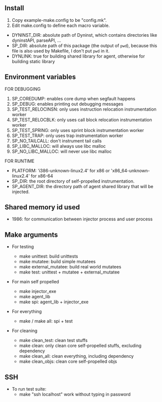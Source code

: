 Install
-------
1. Copy example-make.config to be "config.mk".
2. Edit make.config to define each macro variable.
  - DYNINST_DIR: absolute path of Dyninst, which contains directories like
    dyninstAPI, parseAPI, ...
  - SP_DIR: absolute path of this package (the output of `pwd`), because this
    file is also used by Makefile, I don't put `pwd` in it.
  - DYNLINK: true for building shared library for agent, otherwise for building
    static library

Environment variables
---------------------

FOR DEBUGGING

1. SP_COREDUMP: enables core dump when segfault happens
2. SP_DEBUG: enables printing out debugging messages
3. SP_TEST_RELOCINSN: only uses instruction relocation instrumentation worker
4. SP_TEST_RELOCBLK: only uses call block relocation instrumentation worker
5. SP_TEST_SPRING: only uses sprint block instrumentation worker
6. SP_TEST_TRAP: only uses trap instrumentation worker
7. SP_NO_TAILCALL: don't instrument tail calls
8. SP_LIBC_MALLOC: will always use libc malloc
9. SP_NO_LIBC_MALLOC: will never use libc malloc

FOR RUNTIME

* PLATFORM: 'i386-unknown-linux2.4' for x86 or 'x86_64-unknown-linux2.4' for
          x86-64
* SP_DIR: the root directory of self-propelled instrumentation.
* SP_AGENT_DIR: the directory path of agent shared library that will be injected.

Shared memory id used
---------------------
* 1986: for communication between injector process and user process

Make arguments
--------------
- For testing
  - make unittest: build unittests
  - make mutatee: build simple mutatees
  - make external_mutatee: build real world mutatees
  - make test: unittest + mutatee + external_mutatee

- For main self propelled
  - make injector_exe
  - make agent_lib
  - make spi: agent_lib + injector_exe

- For everything
  - make / make all: spi + test

- For cleaning
  - make clean_test: clean test stuffs
  - make clean: only clean core self-propelled stuffs, excluding dependency
  - make clean_all: clean everything, including dependency
  - make clean_objs: clean core self-propelled objs

SSH
---
- To run test suite:
  - make "ssh localhost" work without typing in password
